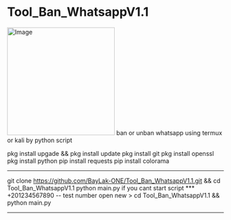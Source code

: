 # Tool_Ban_WhatsappV1.1
<img width="250" alt="Image" src="https://github.com/user-attachments/assets/1d341043-e27b-4eb5-9958-07bbbce029fd" />
ban or unban whatsapp using termux or kali by python script

pkg install upgade && pkg install update
pkg install git
pkg install openssl
pkg install python
pip install requests
pip install colorama
*************************************************************
git clone https://github.com/BayLak-ONE/Tool_Ban_WhatsappV1.1.git && cd Tool_Ban_WhatsappV1.1
python main.py if you cant start script
*** +201234567890 -- test number
open new > cd Tool_Ban_WhatsappV1.1 && python main.py
*************************************************************
